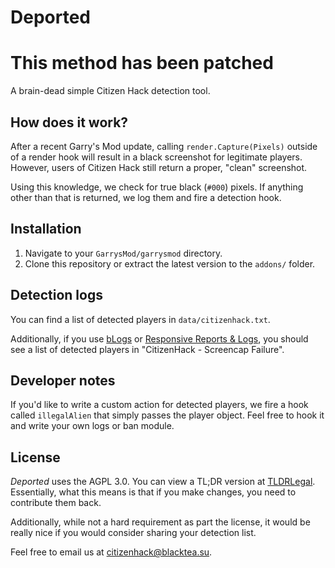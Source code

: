 # Deported

# This method has been patched

A brain-dead simple Citizen Hack detection tool.

## How does it work?

After a recent Garry's Mod update, calling ```render.Capture(Pixels)```
outside of a render hook will result in a black screenshot for legitimate
players. However, users of Citizen Hack still return a proper, "clean"
screenshot.

Using this knowledge, we check for true black (```#000```) pixels. If
anything other than that is returned, we log them and fire a detection
hook.

## Installation

1. Navigate to your ```GarrysMod/garrysmod``` directory.
2. Clone this repository or extract the latest version to the ```addons/```
folder.

## Detection logs

You can find a list of detected players in ```data/citizenhack.txt```.

Additionally, if you use [bLogs](https://www.gmodstore.com/scripts/view/1599/) or [Responsive Reports & Logs](https://www.gmodstore.com/scripts/view/4093/responsive-reports-logs), you should
see a list of detected players in "CitizenHack - Screencap Failure".

## Developer notes

If you'd like to write a custom action for detected players, we fire a hook
called ```illegalAlien``` that simply passes the player object. Feel free
to hook it and write your own logs or ban module.

## License

*Deported* uses the AGPL 3.0. You can view a TL;DR version at [TLDRLegal](https://tldrlegal.com/license/gnu-affero-general-public-license-v3-(agpl-3.0)).
Essentially, what this means is that if you make changes, you need to
contribute them back.

Additionally, while not a hard requirement as part the license, it would be
really nice if you would consider sharing your detection list.

Feel free to email us at [citizenhack@blacktea.su](mailto:citizenhack@blacktea.su).
